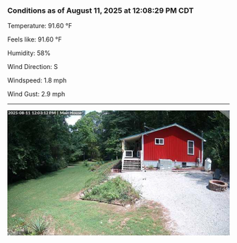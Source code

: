 ### Conditions as of August 11, 2025 at 12:08:29 PM CDT 

Temperature: 91.60 &deg;F

Feels like: 91.60 &deg;F

Humidity: 58%

Wind Direction: S

Windspeed: 1.8 mph

Wind Gust: 2.9 mph

---

<img src="./images/latest.jpeg"/>

